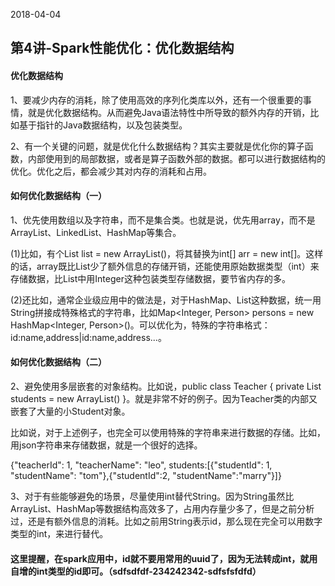 2018-04-04
## 第4讲-Spark性能优化：优化数据结构
#### 优化数据结构

1、要减少内存的消耗，除了使用高效的序列化类库以外，还有一个很重要的事情，就是优化数据结构。从而避免Java语法特性中所导致的额外内存的开销，比如基于指针的Java数据结构，以及包装类型。

2、有一个关键的问题，就是优化什么数据结构？其实主要就是优化你的算子函数，内部使用到的局部数据，或者是算子函数外部的数据。都可以进行数据结构的优化。优化之后，都会减少其对内存的消耗和占用。

#### 如何优化数据结构（一）
1、优先使用数组以及字符串，而不是集合类。也就是说，优先用array，而不是ArrayList、LinkedList、HashMap等集合。

(1)比如，有个List<Integer> list = new ArrayList<Integer>()，将其替换为int[] arr = new int[]。这样的话，array既比List少了额外信息的存储开销，还能使用原始数据类型（int）来存储数据，比List中用Integer这种包装类型存储数据，要节省内存的多。

(2)还比如，通常企业级应用中的做法是，对于HashMap、List这种数据，统一用String拼接成特殊格式的字符串，比如Map<Integer, Person> persons = new HashMap<Integer, Person>()。可以优化为，特殊的字符串格式：id:name,address|id:name,address...。

#### 如何优化数据结构（二）
2、避免使用多层嵌套的对象结构。比如说，public class Teacher { private List<Student> students = new ArrayList<Student>() }。就是非常不好的例子。因为Teacher类的内部又嵌套了大量的小Student对象。

比如说，对于上述例子，也完全可以使用特殊的字符串来进行数据的存储。比如，用json字符串来存储数据，就是一个很好的选择。

{"teacherId": 1, "teacherName": "leo", students:[{"studentId": 1, "studentName": "tom"},{"studentId":2, "studentName":"marry"}]}

3、对于有些能够避免的场景，尽量使用int替代String。因为String虽然比ArrayList、HashMap等数据结构高效多了，占用内存量少多了，但是之前分析过，还是有额外信息的消耗。比如之前用String表示id，那么现在完全可以用数字类型的int，来进行替代。

#### 这里提醒，在spark应用中，id就不要用常用的uuid了，因为无法转成int，就用自增的int类型的id即可。（sdfsdfdf-234242342-sdfsfsfdfd）


